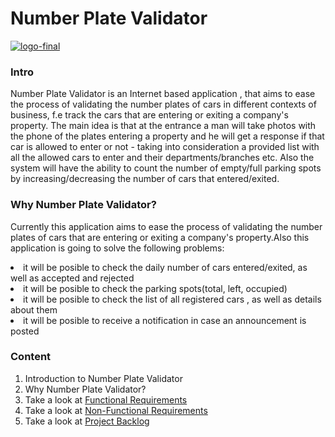 # Number Plate Validator

[
![logo-final](https://user-images.githubusercontent.com/30459983/87308358-c8b42d80-c523-11ea-8087-c018d5bbada6.png)
](url)


### Intro
Number Plate Validator is an Internet based application , that aims to ease the process of validating the number plates of cars in different contexts of business, f.e track the cars that are entering or exiting a company's property. The main idea is that at the entrance a man will take photos with the phone of the plates entering a property and he will get a response if that car is  allowed to enter or not - taking into consideration a provided list with all the allowed cars to enter and their departments/branches etc. Also the system will have the ability to count the number of empty/full parking spots by increasing/decreasing the number of cars that entered/exited.

### Why Number Plate Validator?
Currently this application aims to ease the process of validating the number plates of cars that are entering or exiting a company's property.Also this application is going to solve the following problems:
<li>it will be posible to check the daily number of cars entered/exited, as well as accepted and rejected
<li>it will be posible to check the parking spots(total, left, occupied)
<li>it will be posible to check the list of all registered cars ,
    as well as details about them
<li>it will be posible to receive a notification in case an announcement is posted 


### Content
1. Introduction to Number Plate Validator<br>
2. Why Number Plate Validator?<br>
3. Take a look at [Functional Requirements](https://github.com/isd-soft/alpr/wiki/Functional-Requirements)<br> 
4. Take a look at [Non-Functional Requirements](https://github.com/isd-soft/alpr/wiki/Non-Functional-Requirements)<br>
5. Take a look at [Project Backlog](https://github.com/isd-soft/alpr/projects/1)<br>

